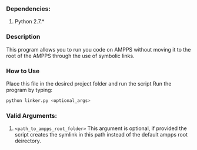 ### Dependencies:
1. Python 2.7.*
### Description
This program allows you to run you code on AMPPS without moving it to the root of the AMPPS through the use of symbolic links.
### How to Use
Place this file in the desired project folder and run the script
Run the program by typing: 
```bash 
python linker.py <optional_args>
```
### Valid Arguments:
1. ```<path_to_ampps_root_folder>```
This argument is optional, if provided the script creates the symlink in this path instead of the default ampps root deirectory.